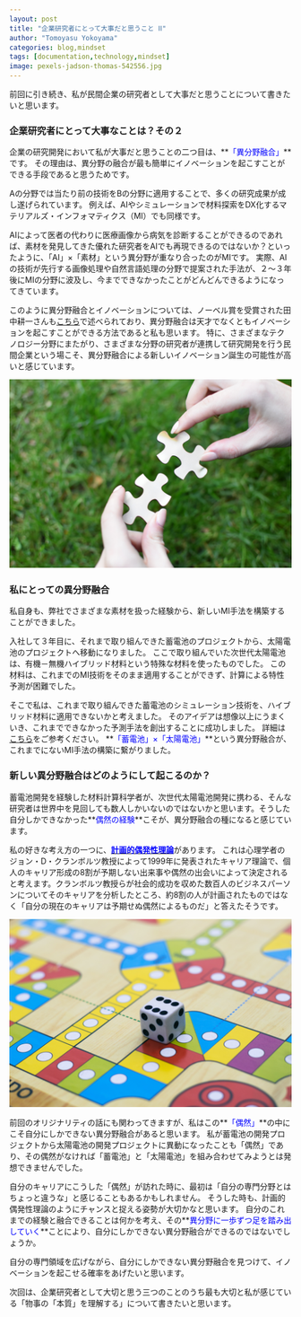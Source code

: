 ```yaml
---
layout: post
title: "企業研究者にとって大事だと思うこと ⅠⅠ"
author: "Tomoyasu Yokoyama"
categories: blog,mindset
tags: [documentation,technology,mindset]
image: pexels-jadson-thomas-542556.jpg
---
```


**<font color="Blue"></font>**

前回に引き続き、私が民間企業の研究者として大事だと思うことについて書きたいと思います。

### 企業研究者にとって大事なことは？その２

企業の研究開発において私が大事だと思うことの二つ目は、**<font color="Blue">「異分野融合」</font>**です。
その理由は、異分野の融合が最も簡単にイノベーションを起こすことができる手段であると思うためです。

Aの分野では当たり前の技術をBの分野に適用することで、多くの研究成果が成し遂げられています。
例えば、AIやシミュレーションで材料探索をDX化するマテリアルズ・インフォマティクス（MI）でも同様です。

AIによって医者の代わりに医療画像から病気を診断することができるのであれば、素材を発見してきた優れた研究者をAIでも再現できるのではないか？といったように、「AI」×「素材」という異分野が重なり合ったのがMIです。
実際、AIの技術が先行する画像処理や自然言語処理の分野で提案された手法が、２〜３年後にMIの分野に波及し、今までできなかったことがどんどんできるようになってきています。

このように異分野融合とイノベーションについては、ノーベル賞を受賞された田中耕一さんも[こちら](https://project.nikkeibp.co.jp/atclmono/vision/060500031/)で述べられており、異分野融合は天才でなくともイノベーションを起こすことができる方法であると私も思います。
特に、さまざまなテクノロジー分野にまたがり、さまざまな分野の研究者が連携して研究開発を行う民間企業という場こそ、異分野融合による新しいイノベーション誕生の可能性が高いと感じています。

![Figure](../assets/img/vardan-papikyan-DnXqvmS0eXM-unsplash.jpg)

### 私にとっての異分野融合

私自身も、弊社でさまざまな素材を扱った経験から、新しいMI手法を構築することができました。

入社して３年目に、それまで取り組んできた蓄電池のプロジェクトから、太陽電池のプロジェクトへ移動になりました。
ここで取り組んでいた次世代太陽電池は、有機－無機ハイブリッド材料という特殊な材料を使ったものでした。
この材料は、これまでのMI技術をそのまま適用することができず、計算による特性予測が困難でした。

そこで私は、これまで取り組んできた蓄電池のシミュレーション技術を、ハイブリッド材料に適用できないかと考えました。
そのアイデアは想像以上にうまくいき、これまでできなかった予測手法を創出することに成功しました。
詳細は[こちら](../assets/pdf/p0115-2.pdf)をご参考ください。
**<font color="Blue">「蓄電池」×「太陽電池」</font>**という異分野融合が、これまでにないMI手法の構築に繋がりました。


### 新しい異分野融合はどのようにして起こるのか？

蓄電池開発を経験した材料計算科学者が、次世代太陽電池開発に携わる、そんな研究者は世界中を見回しても数人しかいないのではないかと思います。そうした自分しかできなかった**<font color="Blue">偶然の経験</font>**こそが、異分野融合の種になると感じています。

私の好きな考え方の一つに、[**<font color="Blue">計画的偶発性理論</font>**](https://www.rgf-professional.jp/insights/2020-06-what-is-planned-happenstance-theory-how-to-create-a-career-contingency-career-plan)があります。
これは心理学者のジョン・D・クランボルツ教授によって1999年に発表されたキャリア理論で、個人のキャリア形成の8割が予期しない出来事や偶然の出会いによって決定されると考えます。クランボルツ教授らが社会的成功を収めた数百人のビジネスパーソンについてそのキャリアを分析したところ、約8割の人が計画されたものではなく「自分の現在のキャリアは予期せぬ偶然によるものだ」と答えたそうです。

![Figure](../assets/img/vd-photography-pCvyg4e_Kn4-unsplash.jpg)

前回のオリジナリティの話にも関わってきますが、私はこの**<font color="Blue">「偶然」</font>**の中にこそ自分にしかできない異分野融合があると思います。
私が蓄電池の開発プロジェクトから太陽電池の開発プロジェクトに異動になったことも「偶然」であり、その偶然がなければ「蓄電池」と「太陽電池」を組み合わせてみようとは発想できませんでした。

自分のキャリアにこうした「偶然」が訪れた時に、最初は「自分の専門分野とはちょっと違うな」と感じることもあるかもしれません。
そうした時も、計画的偶発性理論のようにチャンスと捉える姿勢が大切かなと思います。
自分のこれまでの経験と融合できることは何かを考え、その**<font color="Blue">異分野に一歩ずつ足を踏み出していく</font>**ことにより、自分にしかできない異分野融合ができるのではないでしょうか。

自分の専門領域を広げながら、自分にしかできない異分野融合を見つけて、イノベーションを起こせる確率をあげたいと思います。

次回は、企業研究者として大切と思う三つのことのうち最も大切と私が感じている「物事の「本質」を理解する」について書きたいと思います。
